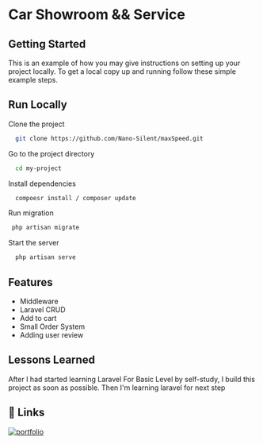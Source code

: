 # Car Showroom && Service

## Getting Started

This is an example of how you may give instructions on setting up your project locally. To get a local copy up and running follow these simple example steps.

## Run Locally

Clone the project

```bash
  git clone https://github.com/Nano-Silent/maxSpeed.git
```

Go to the project directory

```bash
  cd my-project
```

Install dependencies

```bash
  compoesr install / composer update
```
Run migration
```bash
 php artisan migrate
```

Start the server

```bash
  php artisan serve
```
## Features

- Middleware
- Laravel CRUD
- Add to cart
- Small Order System
- Adding user review

## Lessons Learned

After I had started learning Laravel For Basic Level by self-study, I build this project as soon as possible. 
Then I'm learning laravel for next step

## 🔗 Links
[![portfolio](https://img.shields.io/badge/my_portfolio-000?style=for-the-badge&logo=ko-fi&logoColor=white)](https://nano-silent.github.io/myozinkyaw.github.io/)